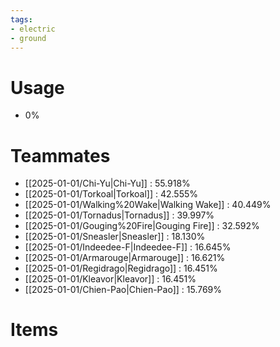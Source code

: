 ```yaml
---
tags:
- electric
- ground
---
```

# Usage
- 0%
# Teammates
- [[2025-01-01/Chi-Yu|Chi-Yu]] : 55.918%
- [[2025-01-01/Torkoal|Torkoal]] : 42.555%
- [[2025-01-01/Walking%20Wake|Walking Wake]] : 40.449%
- [[2025-01-01/Tornadus|Tornadus]] : 39.997%
- [[2025-01-01/Gouging%20Fire|Gouging Fire]] : 32.592%
- [[2025-01-01/Sneasler|Sneasler]] : 18.130%
- [[2025-01-01/Indeedee-F|Indeedee-F]] : 16.645%
- [[2025-01-01/Armarouge|Armarouge]] : 16.621%
- [[2025-01-01/Regidrago|Regidrago]] : 16.451%
- [[2025-01-01/Kleavor|Kleavor]] : 16.451%
- [[2025-01-01/Chien-Pao|Chien-Pao]] : 15.769%
# Items